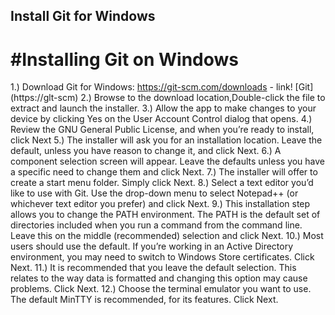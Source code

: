 ## Install Git for Windows

# #Installing Git on Windows

1.)	Download Git for Windows:
https://git-scm.com/downloads - link!
[Git] (https://glt-scm)
2.)	Browse to the download location,Double-click the file to extract and launch the installer.
3.)	Allow the app to make changes to your device by clicking Yes on the User Account Control dialog that opens.
4.)	Review the GNU General Public License, and when you’re ready to install, click Next
5.)	The installer will ask you for an installation location. Leave the default, unless you have reason to change it, and click Next.
6.)	A component selection screen will appear. Leave the defaults unless you have a specific need to change them and click Next.
7.)	The installer will offer to create a start menu folder. Simply click Next.
8.)	Select a text editor you’d like to use with Git. Use the drop-down menu to select Notepad++ (or whichever text editor you prefer) and click Next.
9.)	This installation step allows you to change the PATH environment. The PATH is the default set of directories included when you run a command from the command line. Leave this on the middle (recommended) selection and click Next.
10.)	Most users should use the default. If you’re working in an Active Directory environment, you may need to switch to Windows Store certificates. Click Next.
11.)	It is recommended that you leave the default selection. This relates to the way data is formatted and changing this option may cause problems. Click Next.
12.)	Choose the terminal emulator you want to use. The default MinTTY is recommended, for its features. Click Next.


